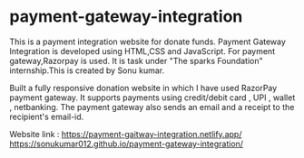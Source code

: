 # payment-gateway-integration
This is a payment integration website for donate funds. Payment Gateway Integration is developed using HTML,CSS and JavaScript. For payment gateway,Razorpay is used. It is task under "The sparks Foundation" internship.This is created by Sonu kumar.

Built a fully responsive donation website in which I have used RazorPay payment gateway. It supports payments using credit/debit card , UPI , wallet , netbanking. The payment gateway also sends an email and a receipt to the recipient's email-id.

Website link : https://payment-gaitway-integration.netlify.app/
https://sonukumar012.github.io/payment-gateway-integration/
